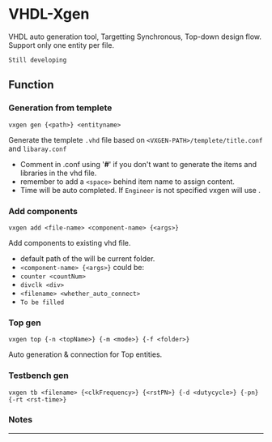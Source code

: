 # VHDL-Xgen
VHDL auto generation tool, Targetting Synchronous, Top-down design flow. Support only one entity per file.

```Still developing```

## Function
### Generation from templete
``` 
vxgen gen {<path>} <entityname>
```
Generate the templete ```.vhd``` file based on ```<VXGEN-PATH>/templete/title.conf``` and ```libaray.conf```
  - Comment in .conf using '**#**' if you don't want to generate the items and libraries in the vhd file.
  - remember to add a ```<space>``` behind item name to assign content. 
  - Time will be auto completed. If ```Engineer``` is not specified vxgen will use <usrname>.
  
### Add components
```
vxgen add <file-name> <component-name> {<args>}
```
Add components to existing vhd file.
- default path of the <filename> will be current folder.
-  ```<component-name> {<args>}``` could be:
  - ```counter <countNum>```
  - ```divclk <div>```
  - ```<filename> <whether_auto_connect>```
  - ```To be filled```
  
 
### Top gen
```
vxgen top {-n <topName>} {-m <mode>} {-f <folder>}
```
Auto generation & connection for Top entities.


### Testbench gen
```
vxgen tb <filename> {<clkFrequency>} {<rstPN>} {-d <dutycycle>} {-pn} {-rt <rst-time>}
```

### Notes

------------------
